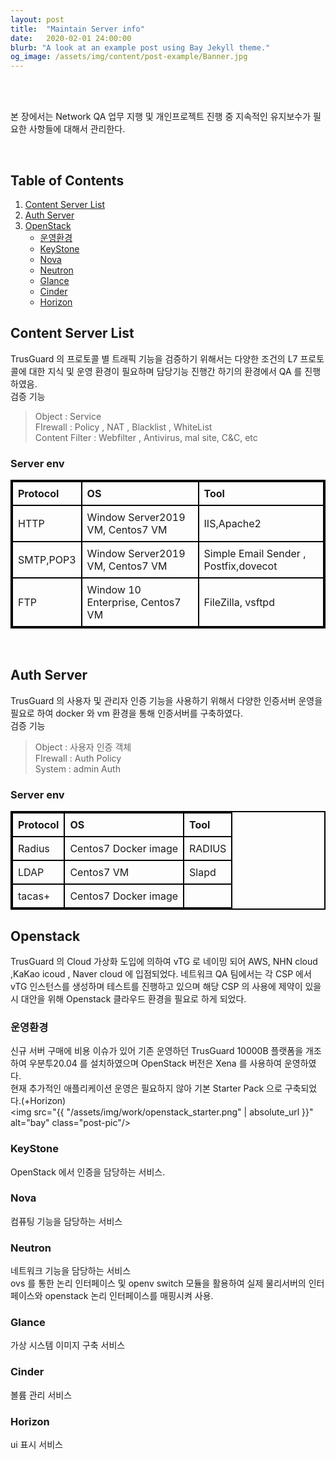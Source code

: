 ```yaml
---
layout: post
title:  "Maintain Server info"
date:   2020-02-01 24:00:00
blurb: "A look at an example post using Bay Jekyll theme."
og_image: /assets/img/content/post-example/Banner.jpg
---
```

<br />
<br />

본 장에서는 Network QA 업무 지행 및 개인프로젝트 진행 중 지속적인 유지보수가 필요한 사항들에 대해서 관리한다.

<br />


## Table of Contents
1. [Content Server List](#content-server-list)
2. [Auth Server](#auth-server)
3. [OpenStack](#openstack)
    * [운영환경](#운영환경)
    * [KeyStone](#keystone)
    * [Nova](#nova)
    * [Neutron](#neutron)
    * [Glance](#glance)
    * [Cinder](#cinder)
    * [Horizon](#horizon)

## Content Server List
TrusGuard 의 프로토콜 별 트래픽 기능을 검증하기 위해서는 다양한 조건의 L7 프로토콜에 대한 지식 및 운영 환경이 필요하며 담당기능 진행간 하기의 환경에서 QA 를 진행하였음.<br />
검증 기능
 > Object : Service <br />
 > FIrewall : Policy , NAT , Blacklist , WhiteList <br />
 > Content Filter : Webfilter , Antivirus, mal site, C&C, etc

### Server env
<html lang="en">
<head>
<meta charset="UTF-8">
<meta name="viewport" content="width=device-width, initial-scale=1.0">
<title>표 만들기</title>
<style>
    table {
        border-collapse: collapse;
        width: 100%;
        border: 2px solid black; /* 표 전체의 테두리 */
    }
    th, td {
        border: 2px solid black; /* 각 셀의 테두리 */
        padding: 8px;
        text-align: left; /* 셀의 텍스트 우측 정렬 */
    }
</style>
</head>
<table>
  <tr>
    <th>Protocol</th>
    <th>OS</th>
    <th>Tool</th>
  </tr>
  <tr>
    <td>HTTP </td>
    <td>Window Server2019 VM, Centos7 VM</td>
    <td>IIS,Apache2</td>
  </tr>
  <tr>
    <td>SMTP,POP3</td>
    <td>Window Server2019 VM, Centos7 VM</td>
    <td>Simple Email Sender , Postfix,dovecot</td>
  </tr>
    <tr>
    <td>FTP</td>
    <td>Window 10 Enterprise, Centos7 VM</td>
    <td>FileZilla, vsftpd</td>
  </tr>
</table>
</html>


<br />

## Auth Server 
 TrusGuard 의 사용자 및 관리자 인증 기능을 사용하기 위해서 다양한 인증서버 운영을 필요로 하여 docker 와 vm 환경을 통해 인증서버를 구축하였다.  <br />
검증 기능
 > Object : 사용자 인증 객체 <br />
 > FIrewall : Auth Policy  <br />
 > System : admin Auth

### Server env
<html lang="en">
<head>
<meta charset="UTF-8">
<meta name="viewport" content="width=device-width, initial-scale=1.0">
<title>표 만들기</title>
<style>
    table {
        border-collapse: collapse;
        width: 100%;
        border: 2px solid black; /* 표 전체의 테두리 */
    }
    th, td {
        border: 2px solid black; /* 각 셀의 테두리 */
        padding: 8px;
        text-align: left; /* 셀의 텍스트 우측 정렬 */
    }
</style>
   </head>

<table>
  <tr>
    <th>Protocol</th>
    <th>OS</th>
    <th>Tool</th>
  </tr>
  <tr>
    <td>Radius</td>
    <td>Centos7 Docker image</td>
    <td>RADIUS</td>
  </tr>
  <tr>
    <td>LDAP</td>
    <td>Centos7 VM</td>
    <td>Slapd</td>
  </tr>
    <tr>
    <td>tacas+</td>
    <td>Centos7 Docker image</td>
    <td></td>
  </tr>
</table>
</html>



## Openstack
 TrusGuard 의 Cloud 가상화 도입에 의하여 vTG 로 네이밍 되어 AWS, NHN cloud ,KaKao icoud , Naver cloud 에 입점되었다. 네트워크 QA 팀에서는 각 CSP 에서 vTG 인스턴스를 생성하며 테스트를 진행하고 있으며 해당 CSP 의 사용에 제약이 있을 시 대안을 위해 Openstack 클라우드 환경을 필요로 하게 되었다. 

### 운영환경
 신규 서버 구매에 비용 이슈가 있어 기존 운영하던 TrusGuard 10000B 플랫폼을 개조하여 우분투20.04 를 설치하였으며 OpenStack 버전은 Xena 를 사용하여 운영하였다.  
 현재 추가적인 애플리케이션 운영은 필요하지 않아 기본 Starter Pack 으로 구축되었다.(+Horizon)
<br />
<img src="{{ "/assets/img/work/openstack_starter.png" | absolute_url }}" alt="bay" class="post-pic"/>


### KeyStone
 OpenStack 에서 인증을 담당하는 서비스.
<br />

### Nova
 컴퓨팅 기능을 담당하는 서비스 
<br />

### Neutron
 네트워크 기능을 담당하는 서비스 <br />
  ovs 를 통한 논리 인터페이스 및 openv switch 모듈을 활용하여 실제 물리서버의 인터페이스와 openstack 논리 인터페이스를 매핑시켜 사용. 
<br />

### Glance
 가상 시스템 이미지 구축 서비스
<br />

### Cinder
 볼륨 관리 서비스
<br />

### Horizon
 ui 표시 서비스
